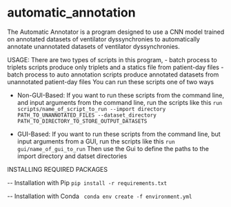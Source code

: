 # automatic_annotation
The Automatic Annotator is a program designed to use a CNN model trained on annotated datasets of ventilator dyssynchronies to automatically annotate unannotated
datasets of ventilator dyssynchronies.

USAGE:
There are two types of scripts in this program, 
        - batch process to triplets scripts produce only triplets and a statics file from patient-day files
        - batch process to auto annotation scripts produce annotated datasets from unannotated patient-day files
You can run these scripts one of two ways
  - Non-GUI-Based: If you want to run these scripts from the command line, and input arguments from the command line, run the scripts like this
             ``` run scripts/name_of_script_to_run --import directory PATH_TO_UNANNOTATED_FILES --dataset_directory PATH_TO_DIRECTORY_TO_STORE_OUTPUT_DATASETS ```
              
  - GUI-Based: If you want to run these scripts from the command line, but input arguments from a GUI, run the scripts like this
             ``` run gui/name_of_gui_to_run ```
               Then use the Gui to define the paths to the import directory and datset directories


INSTALLING REQUIRED PACKAGES

-- Installation with Pip
    ``` pip install -r requirements.txt ```
    
-- Installation with Conda
    ``` conda env create -f environment.yml```